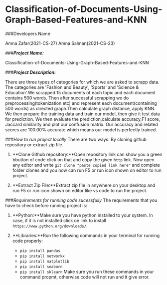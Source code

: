 # Classification-of-Documents-Using-Graph-Based-Features-and-KNN

###Developers Name

Amna Zafar(2021-CS-27)
Amna Salman(2021-CS-23)

###***Project Name:***		

Classification-of-Documents-Using-Graph-Based-Features-and-KNN

###***Project Description:***

There are three types of categories for which we are asked to scrapp data. The categories are 'Fashion and Beauty', 'Sports' and 'Science & Education'.We scrapped 15 documents of each topic and each document contains 500 words. Then after successful scrapping we do preprocessing(tokenization etc) and represent each document(containing 500 words) as directed graph.Then calculate graph distance, apply KNN. We then prepare the training data and train our model, then give it test data for prediction. We then evaluate the prediction,calculate accuracy,F1 score, Jaccard similarity and plot our confusion matrix. Our accuracy and related scores are 100.00% accurate which means our model is perfectly trained.

###*How to run project locally*
There are two ways: By cloning github repository or extract zip file.

1. **Clone Github repository:**Open repository link can show you a green bbutton of code click on that and copy the given `http` link. Now open any editor and write `git clone "paste copied link here"` and complete folder clones and you now can run F5 or run icon shown on editor to run project.

2. **Extract Zip File:**Extract zip file in anywhere on your desktop and run F5 or run icon shown on editor like vs code to run the project.

###*Requirements for running code sucessfully*
The requirements that you have to check before running project is:

1. **Python:**Make sure you have python installed to your system. In case, if it is not installed click on link to install `https://www.python.org/downloads/`.

2. **Libraries:**Run the following commands in your terminal for running code properly:
    * `pip install pandas`
    * `pip install networkx`
    * `pip install matplotlib`
    * `pip install seaborn`
    * `pip install sklearn`
Make sure you run these commands in your command propmt, otherwise code will not run and it give error. 